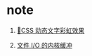 # note

1. [🌈CSS 动态文字彩虹效果](https://github.com/raxxarr/note/issues/1)

2. [文件 I/O 的内核缓冲](https://github.com/raxxarr/note/issues/2)

